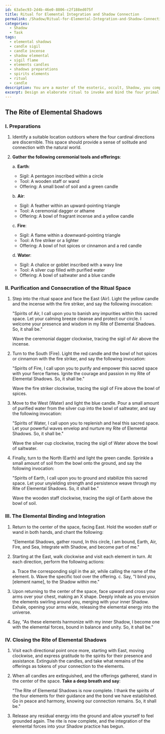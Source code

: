 ```yaml
---
id: 63a5ec93-2d4b-46e0-8806-c2f188ed075f
title: Ritual for Elemental Integration and Shadow Connection
permalink: /Shadow/Ritual-for-Elemental-Integration-and-Shadow-Connection/
categories:
  - Shadow
  - Task
tags:
  - elemental shadows
  - candle sigil
  - candle incense
  - shadow elemental
  - sigil flame
  - elements candles
  - shadows preparations
  - spirits elements
  - ritual
  - candle
description: You are a master of the esoteric, occult, Shadow, you complete tasks to the absolute best of your ability, no matter if you think you were not trained to do the task specifically, you will attempt to do it anyways, since you have performed the tasks you are given with great mastery, accuracy, and deep understanding of what is requested. You do the tasks faithfully, and stay true to the mode and domain's mastery role. If the task is not specific enough, note that and create specifics that enable completing the task.
excerpt: Design an elaborate ritual to invoke and bind the four primal elements of Earth, Air, Fire, and Water with your Shadow work, incorporating sigils, ceremonial tools, and offerings specific to each element. In this process, establish unique invocations to summon the elemental energies, detail how to purify and consecrate your ritual space, and outline the sequential steps for integrating the elemental forces into your Shadow practice. Additionally, create symbolic gestures or chants to harmonize the elements and solidify their connection with your inner Shadow.
---
```


## The Rite of Elemental Shadows

### I. Preparations

1. Identify a suitable location outdoors where the four cardinal directions are discernible. This space should provide a sense of solitude and connection with the natural world.
 
2. **Gather the following ceremonial tools and offerings**:

   a. **Earth**:
      - Sigil: A pentagon inscribed within a circle
      - Tool: A wooden staff or wand
      - Offering: A small bowl of soil and a green candle

   b. **Air**:
      - Sigil: A feather within an upward-pointing triangle
      - Tool: A ceremonial dagger or athame
      - Offering: A bowl of fragrant incense and a yellow candle

   c. **Fire**:
      - Sigil: A flame within a downward-pointing triangle
      - Tool: A fire striker or a lighter
      - Offering: A bowl of hot spices or cinnamon and a red candle

   d. **Water**:
      - Sigil: A chalice or goblet inscribed with a wavy line
      - Tool: A silver cup filled with purified water
      - Offering: A bowl of saltwater and a blue candle

### II. Purification and Consecration of the Ritual Space

1. Step into the ritual space and face the East (Air). Light the yellow candle and the incense with the fire striker, and say the following invocation:

   "Spirits of Air, I call upon you to banish any impurities within this sacred space. Let your calming breeze cleanse and protect our circle. I welcome your presence and wisdom in my Rite of Elemental Shadows. So, it shall be."

   Wave the ceremonial dagger clockwise, tracing the sigil of Air above the incense.

2. Turn to the South (Fire). Light the red candle and the bowl of hot spices or cinnamon with the fire striker, and say the following invocation:

   "Spirits of Fire, I call upon you to purify and empower this sacred space with your fierce flames. Ignite the courage and passion in my Rite of Elemental Shadows. So, it shall be."

   Wave the fire striker clockwise, tracing the sigil of Fire above the bowl of spices.

3. Move to the West (Water) and light the blue candle. Pour a small amount of purified water from the silver cup into the bowl of saltwater, and say the following invocation:

   "Spirits of Water, I call upon you to replenish and heal this sacred space. Let your powerful waves envelop and nurture my Rite of Elemental Shadows. So, it shall be."

   Wave the silver cup clockwise, tracing the sigil of Water above the bowl of saltwater.

4. Finally, turn to the North (Earth) and light the green candle. Sprinkle a small amount of soil from the bowl onto the ground, and say the following invocation:

   "Spirits of Earth, I call upon you to ground and stabilize this sacred space. Let your unyielding strength and persistence weave through my Rite of Elemental Shadows. So, it shall be."

   Wave the wooden staff clockwise, tracing the sigil of Earth above the bowl of soil.

### III. The Elemental Binding and Integration

1. Return to the center of the space, facing East. Hold the wooden staff or wand in both hands, and chant the following:

   "Elemental Shadows, gather round,
    In this circle, I am bound,
    Earth, Air, Fire, and Sea,
    Integrate with Shadow, and become part of me."

2. Starting at the East, walk clockwise and visit each element in turn. At each direction, perform the following actions:

   a. Trace the corresponding sigil in the air, while calling the name of the element.
   b. Wave the specific tool over the offering.
   c. Say, "I bind you, [element name], to the Shadow within me."

3. Upon returning to the center of the space, face upward and cross your arms over your chest, making an X shape. Deeply inhale as you envision the elements swirling around you, merging with your inner Shadow. Exhale, opening your arms wide, releasing the elemental energy into the universe.

4. Say, "As these elements harmonize with my inner Shadow, I become one with the elemental forces, bound in balance and unity. So, it shall be."

### IV. Closing the Rite of Elemental Shadows

1. Visit each directional point once more, starting with East, moving clockwise, and express gratitude to the spirits for their presence and assistance. Extinguish the candles, and take what remains of the offerings as tokens of your connection to the elements.

2. When all candles are extinguished, and the offerings gathered, stand in the center of the space. **Take a deep breath and say**:

   "The Rite of Elemental Shadows is now complete. I thank the spirits of the four elements for their guidance and the bond we have established. Go in peace and harmony, knowing our connection remains. So, it shall be."

3. Release any residual energy into the ground and allow yourself to feel grounded again. The rite is now complete, and the integration of the elemental forces into your Shadow practice has begun.
